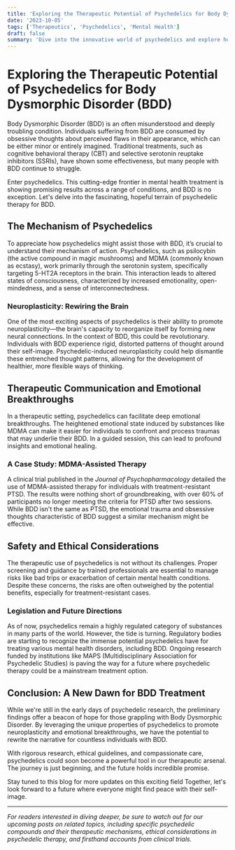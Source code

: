 ```yaml
---
title: 'Exploring the Therapeutic Potential of Psychedelics for Body Dysmorphic Disorder (BDD)'
date: '2023-10-05'
tags: ['Therapeutics', 'Psychedelics', 'Mental Health']
draft: false
summary: 'Dive into the innovative world of psychedelics and explore how they might offer new hope for individuals battling Body Dysmorphic Disorder (BDD).'
---
```


# Exploring the Therapeutic Potential of Psychedelics for Body Dysmorphic Disorder (BDD)

Body Dysmorphic Disorder (BDD) is an often misunderstood and deeply troubling condition. Individuals suffering from BDD are consumed by obsessive thoughts about perceived flaws in their appearance, which can be either minor or entirely imagined. Traditional treatments, such as cognitive behavioral therapy (CBT) and selective serotonin reuptake inhibitors (SSRIs), have shown some effectiveness, but many people with BDD continue to struggle. 

Enter psychedelics. This cutting-edge frontier in mental health treatment is showing promising results across a range of conditions, and BDD is no exception. Let's delve into the fascinating, hopeful terrain of psychedelic therapy for BDD.

## The Mechanism of Psychedelics

To appreciate how psychedelics might assist those with BDD, it’s crucial to understand their mechanism of action. Psychedelics, such as psilocybin (the active compound in magic mushrooms) and MDMA (commonly known as ecstasy), work primarily through the serotonin system, specifically targeting 5-HT2A receptors in the brain. This interaction leads to altered states of consciousness, characterized by increased emotionality, open-mindedness, and a sense of interconnectedness.

### Neuroplasticity: Rewiring the Brain

One of the most exciting aspects of psychedelics is their ability to promote neuroplasticity—the brain's capacity to reorganize itself by forming new neural connections. In the context of BDD, this could be revolutionary. Individuals with BDD experience rigid, distorted patterns of thought around their self-image. Psychedelic-induced neuroplasticity could help dismantle these entrenched thought patterns, allowing for the development of healthier, more flexible ways of thinking.

## Therapeutic Communication and Emotional Breakthroughs

In a therapeutic setting, psychedelics can facilitate deep emotional breakthroughs. The heightened emotional state induced by substances like MDMA can make it easier for individuals to confront and process traumas that may underlie their BDD. In a guided session, this can lead to profound insights and emotional healing.

### A Case Study: MDMA-Assisted Therapy

A clinical trial published in the *Journal of Psychopharmacology* detailed the use of MDMA-assisted therapy for individuals with treatment-resistant PTSD. The results were nothing short of groundbreaking, with over 60% of participants no longer meeting the criteria for PTSD after two sessions. While BDD isn't the same as PTSD, the emotional trauma and obsessive thoughts characteristic of BDD suggest a similar mechanism might be effective.

## Safety and Ethical Considerations

The therapeutic use of psychedelics is not without its challenges. Proper screening and guidance by trained professionals are essential to manage risks like bad trips or exacerbation of certain mental health conditions. Despite these concerns, the risks are often outweighed by the potential benefits, especially for treatment-resistant cases.

### Legislation and Future Directions

As of now, psychedelics remain a highly regulated category of substances in many parts of the world. However, the tide is turning. Regulatory bodies are starting to recognize the immense potential psychedelics have for treating various mental health disorders, including BDD. Ongoing research funded by institutions like MAPS (Multidisciplinary Association for Psychedelic Studies) is paving the way for a future where psychedelic therapy could be a mainstream treatment option.

## Conclusion: A New Dawn for BDD Treatment

While we're still in the early days of psychedelic research, the preliminary findings offer a beacon of hope for those grappling with Body Dysmorphic Disorder. By leveraging the unique properties of psychedelics to promote neuroplasticity and emotional breakthroughs, we have the potential to rewrite the narrative for countless individuals with BDD.

With rigorous research, ethical guidelines, and compassionate care, psychedelics could soon become a powerful tool in our therapeutic arsenal. The journey is just beginning, and the future holds incredible promise.

Stay tuned to this blog for more updates on this exciting field Together, let's look forward to a future where everyone might find peace with their self-image.

---

*For readers interested in diving deeper, be sure to watch out for our upcoming posts on related topics, including specific psychedelic compounds and their therapeutic mechanisms, ethical considerations in psychedelic therapy, and firsthand accounts from clinical trials.*